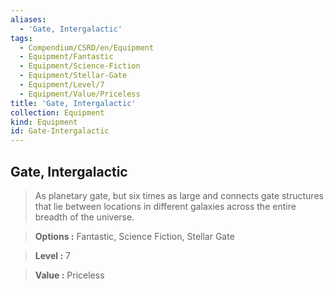 ```yaml
---
aliases:
  - 'Gate, Intergalactic'
tags:
  - Compendium/CSRD/en/Equipment
  - Equipment/Fantastic
  - Equipment/Science-Fiction
  - Equipment/Stellar-Gate
  - Equipment/Level/7
  - Equipment/Value/Priceless
title: 'Gate, Intergalactic'
collection: Equipment
kind: Equipment
id: Gate-Intergalactic
---
```

## Gate, Intergalactic    
    
>As planetary gate, but six times as large and connects gate structures that lie between locations in different galaxies across the entire breadth of the universe.    
> **Options :** Fantastic, Science Fiction, Stellar Gate    
> **Level :** 7    
> **Value :** Priceless
